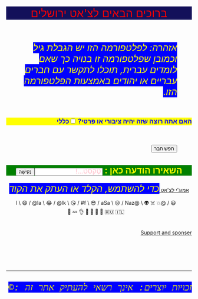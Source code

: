 
<html dir="rtl" lang="hebrew">
  <head>
     <link rel="icon" href="https://linuxtorvalds.com/tux-the-penguin.png"/><title> chatsalem.il.com ~ בית </title>
  </head>
  <body>
    <p>
	  <center> <p>ברוכים הבאים לצ'אט ירושלים </p></center>
	  <br />
	  <ol>
	    <i>
		  אזהרה: לפלטפורמה הזו יש הגבלת גיל וכמובן שפלטפורמה זו בנויה כך שאם לומדים עברית, תוכלו לתקשר עם חברים עבריים או יהודים באמצעות הפלטפורמה הזו.
	    </i>
	  </ol>
	  <br />
	  <h4>
	    האם אתה רוצה שזה יהיה ציבורי או פרטי? <input type="checkbox"/>כללי
	  </h4>
	  <br />
	  <ul>
	    <form action="#/index.html/#/@20221/data-IP-address/@/Ok"><button> חפש חבר </button></form>
	  </ul>
	  <center>
	  <h2>
	    <h2>השאירו הודעה כאן : <input type="text" placeholder="טֶקסט...!"="" required /><button onclick="MyRandom();">נְקִישָׁה</button></h2>
<script>

function MyRandom(){
 var Daneshjoo = ["<h3>שלום. אתה בסדר?</h3>", "<h3>מאיפה אתה?</h3>", "<h3>אישה או גבר?</h3>", "<h3>בן כמה אתה</h3>" , "<h3>בן כמה אתה</h3>" , "<h4>הֱיה שלום</h4>"];
 var RandomString = Math.floor(Math.random() * Daneshjoo.length);
 var result = document.getElementById("Result");
 result.innerHTML = Daneshjoo[RandomString];
}

</script>
<u> אמוג'י לצ'אט </u>
<i>
  כדי להשתמש, הקלד או העתק את הקוד
</i>
<ol> 
  😃 / @l \ 😄 / @la \ 😂 / @lk \ 😘 / #f \ 😎 / aSa \ 😢 / Naz@ \ 👽  ☠️  💥 💤   👌  🐒  🐺  🐙 🎂 🇷🇺  🇮🇱 🚩 
</ol>
<h2 id="Result"></h2>
	  </h2>
	  </center>
	  <a href="javascript:('https://thekotel.org/en/')"> Support and sponser </a>
    </p>
	<br />
	 <br />
	 <div id="google_translate_element"></div>
<script> 
function googleTranslateElementInit() {
  new google.translate.TranslateElement({
    pageLanguage: 'en'
  }, 'google_translate_element');
}
</script>
<script src="http://translate.google.com/translate_a/element.js?cb=googleTranslateElementInit"></script> 
	<br />
	<hr>
	<p>
	  <i>
	    <tt>
		  <dt>
		    זכויות יוצרים: אינך רשאי להעתיק אתר זה :&copy
		  </dt>
	    </tt>
	  </i>
	</p>
  </body>
  <script>

function MyMessage(){
 alert("Welcome to the My chat");
}

setTimeout(MyMessage, 3000);

</script>
<script>

function MySite(){
 window.location.href="#";
}

setTimeout(MySite, 200000);

</script>
</html>
<style>
  p{font-size: 30px}
  p{background: rgb(19, 16, 90)}
  p{color: red}
  i{font-size: 25px}
  i{background: blue}
  i{color: yellow}
  h4{font-size:17px}
  h4{background: yellow}
  h4{color: blue}
  h3{background: gold}
  h3{font-size: 18px}
  h3{color:blue}
  h2{ font-size: 24px }
  h2{ color: yellow }
  h2{ background:green }
  h5{font-size: 32px}
  ::placeholder{ font-size: 19px}
  ::placeholder{ color: pink }
  ::placeholder{ background: rgba(21,190,98}
  body{background: #f8f8f8}
  a{ font-size: 22px }
  a{ color: blue }
  a{ background: rgba(125,26,241) }
</style>
<!--- 
      אתר זה מחובר לשרתים בארה"ב, כולל .com ו-
כיבדנו את כל הפרטיות שלהם.
 --->
 
 
 
 <!-- این فقط یک مدل است. مخصوص یهودیان ایرانی مقیم ایران و خارج عالی است ممنون -->

